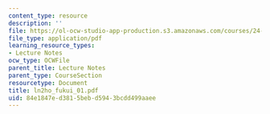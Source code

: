 ```yaml
---
content_type: resource
description: ''
file: https://ol-ocw-studio-app-production.s3.amazonaws.com/courses/24-951-introduction-to-syntax-fall-2003/84e1847ed3815bebd5943bcdd499aaee_ln2ho_fukui_01.pdf
file_type: application/pdf
learning_resource_types:
- Lecture Notes
ocw_type: OCWFile
parent_title: Lecture Notes
parent_type: CourseSection
resourcetype: Document
title: ln2ho_fukui_01.pdf
uid: 84e1847e-d381-5beb-d594-3bcdd499aaee
---
```

